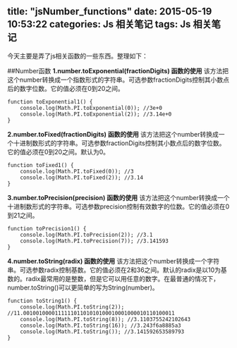 title: "jsNumber_functions"
date: 2015-05-19 10:53:22
categories: Js 相关笔记
tags: Js 相关笔记
---
今天主要是弄了js相关函数的一些东西。整理如下：
<!--more-->
##Number函数
**1.number.toExponential(fractionDigits) 函数的使用**
该方法把这个number转换成一个指数形式的字符串。可选参数fractionDigits控制其小数点后的数字位数。它的值必须在0到20之间。
```
function toExponential1() {
	console.log(Math.PI.toExponential(0)); //3e+0
	console.log(Math.PI.toExponential(2)); //3.14e+0
}
```

**2.number.toFixed(fractionDigits) 函数的使用**
该方法把这个number转换成一个十进制数形式的字符串。可选参数fractionDigits控制其小数点后的数字位数。它的值必须在0到20之间。默认为0。
```
function toFixed1() {
	console.log(Math.PI.toFixed(0)); //3
	console.log(Math.PI.toFixed(2)); //3.14
}
```
**3.number.toPrecision(precision) 函数的使用**
该方法把这个number转换成一个十进制数形式的字符串。可选参数precision控制有效数字的位数。它的值必须在0到21之间。
```
function toPrecision1() {
	console.log(Math.PI.toPrecision(2)); //3.1
	console.log(Math.PI.toPrecision(7)); //3.141593
}
```
**4.number.toString(radix) 函数的使用**
该方法把这个number转换成一个字符串。可选参数radix控制基数。它的值必须在2和36之间。默认的radix是以10为基数的。radix最常用的是整数，但是它可以用任意的数字。在最普通的情况下，number.toString()可以更简单的写为String(number)。
```
function toString1() {
	console.log(Math.PI.toString(2));                                  //11.001001000011111101101010100010001000010110100011
	console.log(Math.PI.toString(8)); //3.1103755242102643
	console.log(Math.PI.toString(16)); //3.243f6a8885a3
	console.log(Math.PI.toString()); //3.141592653589793
}
```
